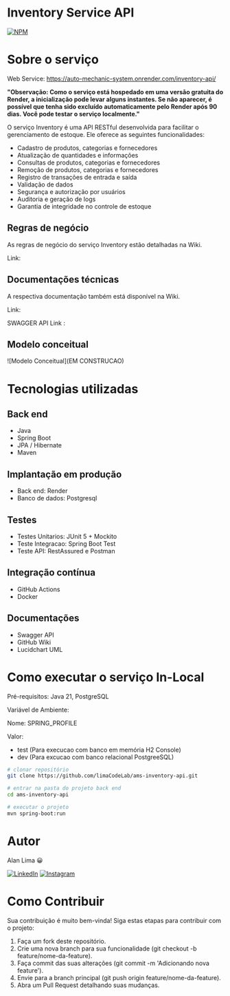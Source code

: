 # Inventory Service API 
[![NPM](https://img.shields.io/npm/l/react)](https://github.com/limaCodeLab/ams-inventory-api/blob/master/LICENSE) 

# Sobre o serviço 

Web Service: https://auto-mechanic-system.onrender.com/inventory-api/

**"Observação: Como o serviço está hospedado em uma versão gratuita do Render, a inicialização pode levar alguns instantes. Se não aparecer, é possível que tenha sido excluído automaticamente pelo Render após 90 dias. Você pode testar o serviço localmente."**

O serviço Inventory é uma API RESTful desenvolvida para facilitar o gerenciamento de estoque. Ele oferece as seguintes funcionalidades:
- Cadastro de produtos, categorias e fornecedores
- Atualização de quantidades e informações
- Consultas de produtos, categorias e fornecedores
- Remoção de produtos, categorias e fornecedores
- Registro de transações de entrada e saída
- Validação de dados
- Segurança e autorização por usuários
- Auditoria e geração de logs
- Garantia de integridade no controle de estoque

## Regras de negócio 
As regras de negócio do serviço Inventory estão detalhadas na Wiki.

Link:

## Documentações técnicas 
A respectiva documentação também está disponível na Wiki.

Link: 

SWAGGER API Link : 

## Modelo conceitual
![Modelo Conceitual](EM CONSTRUCAO)

# Tecnologias utilizadas

## Back end
- Java
- Spring Boot
- JPA / Hibernate
- Maven

## Implantação em produção
- Back end: Render
- Banco de dados: Postgresql

## Testes
- Testes Unitarios: JUnit 5 + Mockito
- Teste Integracao: Spring Boot Test
- Teste API: RestAssured e Postman

## Integração contínua
- GitHub Actions
- Docker

## Documentações
- Swagger API
- GitHub Wiki
- Lucidchart UML

# Como executar o serviço In-Local

Pré-requisitos: Java 21, PostgreSQL

Variável  de Ambiente: 

Nome: SPRING_PROFILE

Valor: 
- test (Para execucao com banco em memória H2 Console)
- dev (Para excucao com banco relacional PostgreeSQL)

```bash
# clonar repositório
git clone https://github.com/limaCodeLab/ams-inventory-api.git

# entrar na pasta do projeto back end
cd ams-inventory-api

# executar o projeto
mvn spring-boot:run
```

# Autor

Alan Lima 😀
<p>
  <a href="https://www.linkedin.com/in/alaanlimaa/" target="_blank"><img alt="LinkedIn" src="https://img.shields.io/badge/linkedin-%230077B5.svg?&style=for-the-badge&logo=linkedin&logoColor=white" /></a> 
  <a href="https://www.instagram.com/alaanlimaa/" target="_blank"><img alt="Instagram" src="https://img.shields.io/badge/Instagram-%23E4405F?logo=Instagram&logoColor=white&style=for-the-badge" /></a>
</p>

# Como Contribuir

Sua contribuição é muito bem-vinda! Siga estas etapas para contribuir com o projeto:

1. Faça um fork deste repositório.
2. Crie uma nova branch para sua funcionalidade (git checkout -b feature/nome-da-feature).
3. Faça commit das suas alterações (git commit -m 'Adicionando nova feature').
4. Envie para a branch principal (git push origin feature/nome-da-feature).
5. Abra um Pull Request detalhando suas mudanças.
